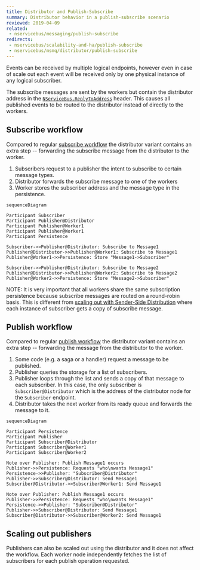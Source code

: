 ```yaml
---
title: Distributor and Publish-Subscribe
summary: Distributor behavior in a publish-subscribe scenario
reviewed: 2019-04-09
related:
 - nservicebus/messaging/publish-subscribe
redirects:
 - nservicebus/scalability-and-ha/publish-subscribe
 - nservicebus/msmq/distributor/publish-subscribe
---
```


Events can be received by multiple logical endpoints, however even in case of scale out each event will be received only by one physical instance of any logical subscriber.

The subscribe messages are sent by the workers but contain the distributor address in the [`NServiceBus.ReplyToAddress`](/nservicebus/messaging/headers.md#messaging-interaction-headers-nservicebus-replytoaddress) header. This causes all published events to be routed to the distributor instead of directly to the workers.


## Subscribe workflow

Compared to regular [subscribe workflow](/nservicebus/messaging/publish-subscribe/#mechanics-message-driven-persistence-based-subscribe) the distributor variant contains an extra step -- forwarding the subscribe message from the distributor to the worker.

 1. Subscribers request to a publisher the intent to subscribe to certain message types.
 1. Distributor forwards the subscribe message to one of the workers
 1. Worker stores the subscriber address and the message type in the persistence.

```mermaid
sequenceDiagram

Participant Subscriber
Participant Publisher@Distributor
Participant Publisher@Worker1
Participant Publisher@Worker1
Participant Persistence

Subscriber->>Publisher@Distributor: Subscribe to Message1
Publisher@Distributor->>Publisher@Worker1: Subscribe to Message1
Publisher@Worker1->>Persistence: Store "Message1->Subscriber"

Subscriber->>Publisher@Distributor: Subscribe to Message2
Publisher@Distributor->>Publisher@Worker2: Subscribe to Message2
Publisher@Worker2->>Persistence: Store "Message2->Subscriber"
```

NOTE: It is very important that all workers share the same subscription persistence because subscribe messages are routed on a round-robin basis. This is different from [scaling out with Sender-Side Distribution](/transports/msmq/sender-side-distribution.md) where each instance of subscriber gets a copy of subscribe message.


## Publish workflow

Compared to regular [publish workflow](/nservicebus/messaging/publish-subscribe/#mechanics-message-driven-persistence-based-publish) the distributor variant contains an extra step -- forwarding the message from the distributor to the worker.

 1. Some code (e.g. a saga or a handler) request a message to be published.
 1. Publisher queries the storage for a list of subscribers.
 1. Publisher loops through the list and sends a copy of that message to each subscriber. In this case, the only subscriber is `Subscriber@Distributor` which is the address of the distributor node for the `Subscriber` endpoint.
 1. Distributor takes the next worker from its ready queue and forwards the message to it. 

```mermaid
sequenceDiagram

Participant Persistence
Participant Publisher
Participant Subscriber@Distributor
Participant Subscriber@Worker1
Participant Subscriber@Worker2

Note over Publisher: Publish Message1 occurs
Publisher->>Persistence: Requests "who\nwants Message1"
Persistence->>Publisher: "Subscriber@Distributor"
Publisher->>Subscriber@Distributor: Send Message1
Subscriber@Distributor->>Subscriber@Worker1: Send Message1

Note over Publisher: Publish Message1 occurs
Publisher->>Persistence: Requests "who\nwants Message1"
Persistence->>Publisher: "Subscriber@Distributor"
Publisher->>Subscriber@Distributor: Send Message1
Subscriber@Distributor->>Subscriber@Worker2: Send Message1
```

## Scaling out publishers

Publishers can also be scaled out using the distributor and it does not affect the workflow. Each worker node independently fetches the list of subscribers for each publish operation requested. 
